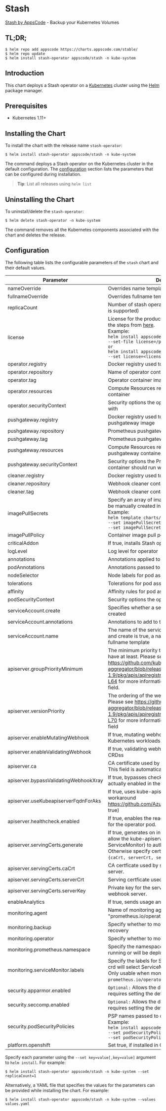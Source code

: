 # Stash

[Stash by AppsCode](https://github.com/stashed/stash) - Backup your Kubernetes Volumes

## TL;DR;

```console
$ helm repo add appscode https://charts.appscode.com/stable/
$ helm repo update
$ helm install stash-operator appscode/stash -n kube-system
```

## Introduction

This chart deploys a Stash operator on a [Kubernetes](http://kubernetes.io) cluster using the [Helm](https://helm.sh) package manager.

## Prerequisites

- Kubernetes 1.11+

## Installing the Chart

To install the chart with the release name `stash-operator`:

```console
$ helm install stash-operator appscode/stash -n kube-system
```

The command deploys a Stash operator on the Kubernetes cluster in the default configuration. The [configuration](#configuration) section lists the parameters that can be configured during installation.

> **Tip**: List all releases using `helm list`

## Uninstalling the Chart

To uninstall/delete the `stash-operator`:

```console
$ helm delete stash-operator -n kube-system
```

The command removes all the Kubernetes components associated with the chart and deletes the release.

## Configuration

The following table lists the configurable parameters of the `stash` chart and their default values.

|               Parameter               |                                                                                                                                                                  Description                                                                                                                                                                   |                                Default                                |
|---------------------------------------|------------------------------------------------------------------------------------------------------------------------------------------------------------------------------------------------------------------------------------------------------------------------------------------------------------------------------------------------|-----------------------------------------------------------------------|
| nameOverride                          | Overrides name template                                                                                                                                                                                                                                                                                                                        | `""`                                                                  |
| fullnameOverride                      | Overrides fullname template                                                                                                                                                                                                                                                                                                                    | `""`                                                                  |
| replicaCount                          | Number of stash operator replicas to create (only 1 is supported)                                                                                                                                                                                                                                                                              | `1`                                                                   |
| license                               | License for the product. Get a license by following the steps from [here](https://stash.run/docs/latest/setup/install/community/#get-a-license). <br> Example: <br> `helm install appscode/stash \` <br> `--set-file license=/path/to/license/file` <br> `or` <br> `helm install appscode/stash \` <br> `--set license=<license file content>` | `""`                                                                  |
| operator.registry                     | Docker registry used to pull operator image                                                                                                                                                                                                                                                                                                    | `appscode`                                                            |
| operator.repository                   | Name of operator container image                                                                                                                                                                                                                                                                                                               | `stash`                                                               |
| operator.tag                          | Operator container image tag                                                                                                                                                                                                                                                                                                                   | `v0.10.0`                                                             |
| operator.resources                    | Compute Resources required by the operator container                                                                                                                                                                                                                                                                                           | `{"requests":{"cpu":"100m"}}`                                         |
| operator.securityContext              | Security options the operator container should run with                                                                                                                                                                                                                                                                                        | `{}`                                                                  |
| pushgateway.registry                  | Docker registry used to pull Prometheus pushgateway image                                                                                                                                                                                                                                                                                      | `prom`                                                                |
| pushgateway.repository                | Prometheus pushgateway container image                                                                                                                                                                                                                                                                                                         | `pushgateway`                                                         |
| pushgateway.tag                       | Prometheus pushgateway container image tag                                                                                                                                                                                                                                                                                                     | `v0.5.2`                                                              |
| pushgateway.resources                 | Compute Resources required by the Prometheus pushgateway container                                                                                                                                                                                                                                                                             | `{}`                                                                  |
| pushgateway.securityContext           | Security options the Prometheus pushgateway container should run with                                                                                                                                                                                                                                                                          | `{}`                                                                  |
| cleaner.registry                      | Docker registry used to pull Webhook cleaner image                                                                                                                                                                                                                                                                                             | `appscode`                                                            |
| cleaner.repository                    | Webhook cleaner container image                                                                                                                                                                                                                                                                                                                | `kubectl`                                                             |
| cleaner.tag                           | Webhook cleaner container image tag                                                                                                                                                                                                                                                                                                            | `v1.16`                                                               |
| imagePullSecrets                      | Specify an array of imagePullSecrets. Secrets must be manually created in the namespace. <br> Example: <br> `helm template charts/stash \` <br> `--set imagePullSecrets[0].name=sec0 \` <br> `--set imagePullSecrets[1].name=sec1`                                                                                                             | `[]`                                                                  |
| imagePullPolicy                       | Container image pull policy                                                                                                                                                                                                                                                                                                                    | `IfNotPresent`                                                        |
| criticalAddon                         | If true, installs Stash operator as critical addon                                                                                                                                                                                                                                                                                             | `false`                                                               |
| logLevel                              | Log level for operator                                                                                                                                                                                                                                                                                                                         | `3`                                                                   |
| annotations                           | Annotations applied to operator deployment                                                                                                                                                                                                                                                                                                     | `{}`                                                                  |
| podAnnotations                        | Annotations passed to operator pod(s).                                                                                                                                                                                                                                                                                                         | `{}`                                                                  |
| nodeSelector                          | Node labels for pod assignment                                                                                                                                                                                                                                                                                                                 | `{"beta.kubernetes.io/arch":"amd64","beta.kubernetes.io/os":"linux"}` |
| tolerations                           | Tolerations for pod assignment                                                                                                                                                                                                                                                                                                                 | `[]`                                                                  |
| affinity                              | Affinity rules for pod assignment                                                                                                                                                                                                                                                                                                              | `{}`                                                                  |
| podSecurityContext                    | Security options the operator pod should run with.                                                                                                                                                                                                                                                                                             | `{"fsGroup":65535}`                                                   |
| serviceAccount.create                 | Specifies whether a service account should be created                                                                                                                                                                                                                                                                                          | `true`                                                                |
| serviceAccount.annotations            | Annotations to add to the service account                                                                                                                                                                                                                                                                                                      | `{}`                                                                  |
| serviceAccount.name                   | The name of the service account to use. If not set and create is true, a name is generated using the fullname template                                                                                                                                                                                                                         | ``                                                                    |
| apiserver.groupPriorityMinimum        | The minimum priority the webhook api group should have at least. Please see https://github.com/kubernetes/kube-aggregator/blob/release-1.9/pkg/apis/apiregistration/v1beta1/types.go#L58-L64 for more information on proper values of this field.                                                                                              | `10000`                                                               |
| apiserver.versionPriority             | The ordering of the webhook api inside of the group. Please see https://github.com/kubernetes/kube-aggregator/blob/release-1.9/pkg/apis/apiregistration/v1beta1/types.go#L66-L70 for more information on proper values of this field                                                                                                           | `15`                                                                  |
| apiserver.enableMutatingWebhook       | If true, mutating webhook is configured for Kubernetes workloads                                                                                                                                                                                                                                                                               | `true`                                                                |
| apiserver.enableValidatingWebhook     | If true, validating webhook is configured for Stash CRDss                                                                                                                                                                                                                                                                                      | `true`                                                                |
| apiserver.ca                          | CA certificate used by the Kubernetes api server. This field is automatically assigned by the operator.                                                                                                                                                                                                                                        | `not-ca-cert`                                                         |
| apiserver.bypassValidatingWebhookXray | If true, bypasses checks that validating webhook is actually enabled in the Kubernetes cluster.                                                                                                                                                                                                                                                | `false`                                                               |
| apiserver.useKubeapiserverFqdnForAks  | If true, uses kube-apiserver FQDN for AKS cluster to workaround https://github.com/Azure/AKS/issues/522 (default true)                                                                                                                                                                                                                         | `true`                                                                |
| apiserver.healthcheck.enabled         | If true, enables the readiness and liveliness probes for the operator pod.                                                                                                                                                                                                                                                                     | `false`                                                               |
| apiserver.servingCerts.generate       | If true, generates on install/upgrade the certs that allow the kube-apiserver (and potentially ServiceMonitor) to authenticate operators pods. Otherwise specify certs in `apiserver.servingCerts.{caCrt, serverCrt, serverKey}`.                                                                                                              | `true`                                                                |
| apiserver.servingCerts.caCrt          | CA certficate used by serving certificate of webhook server.                                                                                                                                                                                                                                                                                   | `""`                                                                  |
| apiserver.servingCerts.serverCrt      | Serving certficate used by webhook server.                                                                                                                                                                                                                                                                                                     | `""`                                                                  |
| apiserver.servingCerts.serverKey      | Private key for the serving certificate used by webhook server.                                                                                                                                                                                                                                                                                | `""`                                                                  |
| enableAnalytics                       | If true, sends usage analytics                                                                                                                                                                                                                                                                                                                 | `true`                                                                |
| monitoring.agent                      | Name of monitoring agent (either "prometheus.io/operator" or "prometheus.io/builtin")                                                                                                                                                                                                                                                          | `"none"`                                                              |
| monitoring.backup                     | Specify whether to monitor Stash backup and recovery                                                                                                                                                                                                                                                                                           | `false`                                                               |
| monitoring.operator                   | Specify whether to monitor Stash operator                                                                                                                                                                                                                                                                                                      | `false`                                                               |
| monitoring.prometheus.namespace       | Specify the namespace where Prometheus server is running or will be deployed.                                                                                                                                                                                                                                                                  | `""`                                                                  |
| monitoring.serviceMonitor.labels      | Specify the labels for ServiceMonitor. Prometheus crd will select ServiceMonitor using these labels. Only usable when monitoring agent is `prometheus.io/operator`.                                                                                                                                                                            | `{}`                                                                  |
| security.apparmor.enabled             | `Optional:` Allows the default AppArmor profile, requires setting the default.                                                                                                                                                                                                                                                                 | `false`                                                               |
| security.seccomp.enabled              | `Optional:` Allows the default seccomp profile, requires setting the default.                                                                                                                                                                                                                                                                  | `false`                                                               |
| security.podSecurityPolicies          | PSP names passed to operator <br> Example: <br> `helm install appscode/stash \` <br> `--set podSecurityPolicies[0]=abc \` <br> `--set podSecurityPolicies[1]=xyz`                                                                                                                                                                              | `["baseline"]`                                                        |
| platform.openshift                    | Set true, if installed in OpenShift                                                                                                                                                                                                                                                                                                            | `false`                                                               |


Specify each parameter using the `--set key=value[,key=value]` argument to `helm install`. For example:

```console
$ helm install stash-operator appscode/stash -n kube-system --set replicaCount=1
```

Alternatively, a YAML file that specifies the values for the parameters can be provided while
installing the chart. For example:

```console
$ helm install stash-operator appscode/stash -n kube-system --values values.yaml
```
